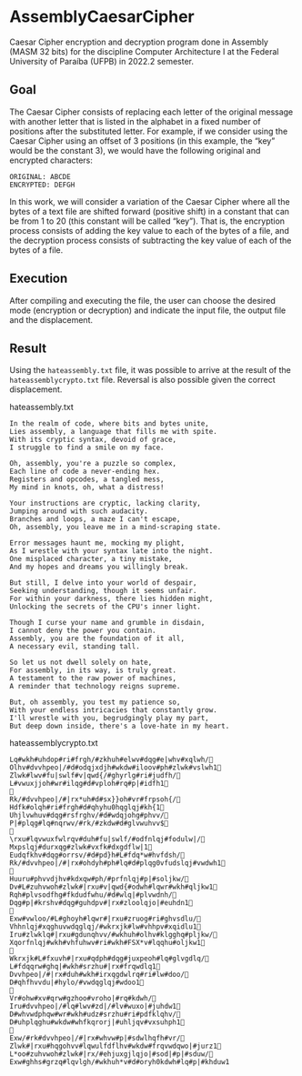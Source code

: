 # AssemblyCaesarCipher

Caesar Cipher encryption and decryption program done in Assembly (MASM 32 bits) for the discipline Computer Architecture I at the Federal University of Paraíba (UFPB) in 2022.2 semester.

## Goal

The Caesar Cipher consists of replacing each letter of the original message with another letter that is listed in the alphabet in a fixed number of positions after the substituted letter. For example, if we consider using the Caesar Cipher using an offset of 3 positions (in this example, the “key” would be the constant 3), we would have the following original and encrypted characters:

```
ORIGINAL: ABCDE
ENCRYPTED: DEFGH
```

In this work, we will consider a variation of the Caesar Cipher where all the bytes of a text file are shifted forward (positive shift) in a constant that can be from 1 to 20 (this constant will be called “key”). That is, the encryption process consists of adding the key value to each of the bytes of a file, and the decryption process consists of subtracting the key value of each of the bytes of a file.

## Execution

After compiling and executing the file, the user can choose the desired mode (encryption or decryption) and indicate the input file, the output file and the displacement.

## Result

Using the `hateassembly.txt` file, it was possible to arrive at the result of the `hateassemblycrypto.txt` file. Reversal is also possible given the correct displacement.

hateassembly.txt
```
In the realm of code, where bits and bytes unite,
Lies assembly, a language that fills me with spite.
With its cryptic syntax, devoid of grace,
I struggle to find a smile on my face.

Oh, assembly, you're a puzzle so complex,
Each line of code a never-ending hex.
Registers and opcodes, a tangled mess,
My mind in knots, oh, what a distress!

Your instructions are cryptic, lacking clarity,
Jumping around with such audacity.
Branches and loops, a maze I can't escape,
Oh, assembly, you leave me in a mind-scraping state.

Error messages haunt me, mocking my plight,
As I wrestle with your syntax late into the night.
One misplaced character, a tiny mistake,
And my hopes and dreams you willingly break.

But still, I delve into your world of despair,
Seeking understanding, though it seems unfair.
For within your darkness, there lies hidden might,
Unlocking the secrets of the CPU's inner light.

Though I curse your name and grumble in disdain,
I cannot deny the power you contain.
Assembly, you are the foundation of it all,
A necessary evil, standing tall.

So let us not dwell solely on hate,
For assembly, in its way, is truly great.
A testament to the raw power of machines,
A reminder that technology reigns supreme.

But, oh assembly, you test my patience so,
With your endless intricacies that constantly grow.
I'll wrestle with you, begrudgingly play my part,
But deep down inside, there's a love-hate in my heart.
```

hateassemblycrypto.txt
```
Lq#wkh#uhdop#ri#frgh/#zkhuh#elwv#dqg#e|whv#xqlwh/
Olhv#dvvhpeo|/#d#odqjxdjh#wkdw#iloov#ph#zlwk#vslwh1
Zlwk#lwv#fu|swlf#v|qwd{/#ghyrlg#ri#judfh/
L#vwuxjjoh#wr#ilqg#d#vploh#rq#p|#idfh1

Rk/#dvvhpeo|/#|rx*uh#d#sx}}oh#vr#frpsoh{/
Hdfk#olqh#ri#frgh#d#qhyhu0hqglqj#kh{1
Uhjlvwhuv#dqg#rsfrghv/#d#wdqjohg#phvv/
P|#plqg#lq#nqrwv/#rk/#zkdw#d#glvwuhvv$

\rxu#lqvwuxfwlrqv#duh#fu|swlf/#odfnlqj#fodulw|/
Mxpslqj#durxqg#zlwk#vxfk#dxgdflw|1
Eudqfkhv#dqg#orrsv/#d#pd}h#L#fdq*w#hvfdsh/
Rk/#dvvhpeo|/#|rx#ohdyh#ph#lq#d#plqg0vfudslqj#vwdwh1

Huuru#phvvdjhv#kdxqw#ph/#prfnlqj#p|#soljkw/
Dv#L#zuhvwoh#zlwk#|rxu#v|qwd{#odwh#lqwr#wkh#qljkw1
Rqh#plvsodfhg#fkdudfwhu/#d#wlq|#plvwdnh/
Dqg#p|#krshv#dqg#guhdpv#|rx#zloolqjo|#euhdn1

Exw#vwloo/#L#ghoyh#lqwr#|rxu#zruog#ri#ghvsdlu/
Vhhnlqj#xqghuvwdqglqj/#wkrxjk#lw#vhhpv#xqidlu1
Iru#zlwklq#|rxu#gdunqhvv/#wkhuh#olhv#klgghq#pljkw/
Xqorfnlqj#wkh#vhfuhwv#ri#wkh#FSX*v#lqqhu#oljkw1

Wkrxjk#L#fxuvh#|rxu#qdph#dqg#juxpeoh#lq#glvgdlq/
L#fdqqrw#ghq|#wkh#srzhu#|rx#frqwdlq1
Dvvhpeo|/#|rx#duh#wkh#irxqgdwlrq#ri#lw#doo/
D#qhfhvvdu|#hylo/#vwdqglqj#wdoo1

Vr#ohw#xv#qrw#gzhoo#vroho|#rq#kdwh/
Iru#dvvhpeo|/#lq#lwv#zd|/#lv#wuxo|#juhdw1
D#whvwdphqw#wr#wkh#udz#srzhu#ri#pdfklqhv/
D#uhplqghu#wkdw#whfkqrorj|#uhljqv#vxsuhph1

Exw/#rk#dvvhpeo|/#|rx#whvw#p|#sdwlhqfh#vr/
Zlwk#|rxu#hqgohvv#lqwulfdflhv#wkdw#frqvwdqwo|#jurz1
L*oo#zuhvwoh#zlwk#|rx/#ehjuxgjlqjo|#sod|#p|#sduw/
Exw#ghhs#grzq#lqvlgh/#wkhuh*v#d#oryh0kdwh#lq#p|#khduw1
```
